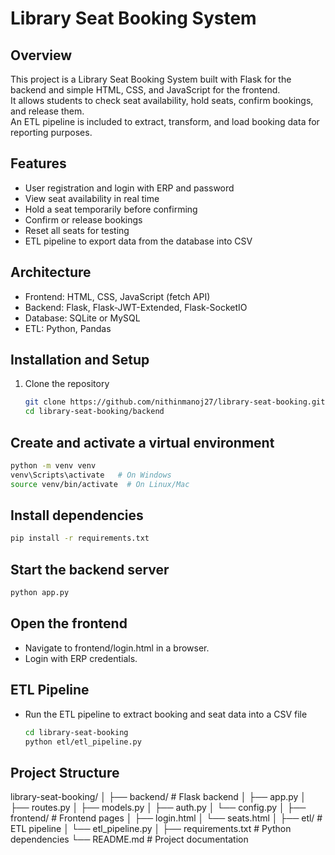 # Library Seat Booking System

## Overview
This project is a Library Seat Booking System built with Flask for the backend and simple HTML, CSS, and JavaScript for the frontend.  
It allows students to check seat availability, hold seats, confirm bookings, and release them.  
An ETL pipeline is included to extract, transform, and load booking data for reporting purposes.

## Features
- User registration and login with ERP and password
- View seat availability in real time
- Hold a seat temporarily before confirming
- Confirm or release bookings
- Reset all seats for testing
- ETL pipeline to export data from the database into CSV

## Architecture
- Frontend: HTML, CSS, JavaScript (fetch API)
- Backend: Flask, Flask-JWT-Extended, Flask-SocketIO
- Database: SQLite or MySQL
- ETL: Python, Pandas

## Installation and Setup

1. Clone the repository
   ```bash
   git clone https://github.com/nithinmanoj27/library-seat-booking.git
   cd library-seat-booking/backend

## Create and activate a virtual environment
```bash
python -m venv venv
venv\Scripts\activate   # On Windows
source venv/bin/activate  # On Linux/Mac
```
## Install dependencies
```bash
pip install -r requirements.txt
```
## Start the backend server
```bash
python app.py
```
## Open the frontend
- Navigate to frontend/login.html in a browser.
- Login with ERP credentials.

## ETL Pipeline
- Run the ETL pipeline to extract booking and seat data into a CSV file
  ``` bash 
  cd library-seat-booking
  python etl/etl_pipeline.py

## Project Structure
library-seat-booking/
│
├── backend/              # Flask backend
│   ├── app.py
│   ├── routes.py
│   ├── models.py
│   ├── auth.py
│   └── config.py
│
├── frontend/             # Frontend pages
│   ├── login.html
│   └── seats.html
│
├── etl/                  # ETL pipeline
│   └── etl_pipeline.py
│
├── requirements.txt      # Python dependencies
└── README.md             # Project documentation

